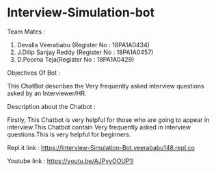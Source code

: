 # Interview-Simulation-bot

Team Mates :
  1. Devalla Veerababu (Register No : 18PA1A0434)
  2. J.Dilip Sanjay Reddy (Register No : 18PA1A0457)
  3. D.Poorna Teja(Register No : 18PA1A0429)
  
Objectives Of Bot :

  This ChatBot describes the Very frequently asked interview questions asked by an Interviewer/HR.


Description about the Chatbot :

  Firstly, This Chatbot is very helpful for those who are going to appear in interview.This Chatbot contain Very frequently asked in interview questions.This is very helpful for beginners.
  
  
Repl.it link : https://Interview-Simulation-Bot.veerababu148.repl.co


Youtube link : https://youtu.be/AJPyyOOUP1I
